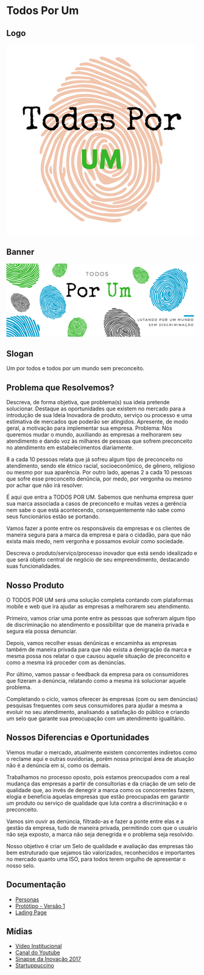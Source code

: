 # Todos Por Um

## Logo
![ScreenShot](https://github.com/duanbressan/Todos-Por-Um/blob/master/Documentacao/Logos/Logo.png?raw=true)

## Banner
![ScreenShot](https://github.com/duanbressan/Todos-Por-Um/blob/master/Documentacao/Logos/Capa.png?raw=true)

## Slogan
Um por todos e todos por um mundo sem preconceito.

## Problema que Resolvemos?
Descreva, de forma objetiva, que problema(s) sua ideia pretende solucionar. Destaque as oportunidades que existem no mercado para a introdução de sua Ideia Inovadora de produto, serviço ou processo e uma estimativa de mercados que poderão ser atingidos. Apresente, de modo geral, a motivação para implementar sua empresa.
Problema:
Nós queremos mudar o mundo, auxiliando as empresas a melhorarem seu atendimento e dando voz às milhares de pessoas que sofrem preconceito no atendimento em estabelecimentos diariamente.

8 a cada 10 pessoas relata que já sofreu algum tipo de preconceito no atendimento, sendo ele étnico racial, socioeconômico, de gênero, religioso ou mesmo por sua aparência. Por outro lado, apenas 2 a cada 10 pessoas que sofre esse preconceito denûncia, por medo, por vergonha ou mesmo por achar que não irá resolver.

É aqui que entra a TODOS POR UM. Sabemos que nenhuma empresa quer sua marca associada a casos de preconceito e muitas vezes a gerência nem sabe o que está acontecendo, consequentemente não sabe como seus funcionários estão se portando.

Vamos fazer a ponte entre os responsáveis da empresas e os clientes de maneira segura para a marca da empresa e para o cidadão, para que não exista mais medo, nem vergonha e possamos evoluir como sociedade.

Descreva o produto/serviço/processo inovador que está sendo idealizado e que será objeto central de negócio de seu empreendimento, destacando suas funcionalidades.

## Nosso Produto
O TODOS POR UM será uma solução completa contando com plataformas mobile e web que ira ajudar as empresas a melhorarem seu atendimento.

Primeiro, vamos criar uma ponte entre as pessoas que sofreram algum tipo de discriminação no atendimento e possibilitar que de maneira privada e segura ela possa denunciar.

Depois, vamos recolher essas denûnicas e encaminha as empresas também de maneira privada para que não exista a denigração da marca e mesma possa nos relatar o que causou aquele situação de preconceito e como a mesma irá proceder com as denúncias.

Por último, vamos passar o feedback da empresa para os consumidores que fizeram a denúncia, relatando como a mesma irá solucionar aquele problema.

Completando o ciclo, vamos oferecer às empresas (com ou sem denúncias) pesquisas frequentes com seus consumidores para ajudar a mesma a evoluir no seu atendimento, analisando a satisfação do público e criando um selo que garante sua preocupação com um atendimento igualitário.

## Nossos Diferencias e Oportunidades
Viemos mudar o mercado, atualmente existem concorrentes indiretos como o reclame aqui e outras ouvidorias, porém nossa principal área de atuação não é a denúncia em si, como os demais.

Trabalhamos no processo oposto, pois estamos preocupados com a real mudança das empresas a partir de consultorias e da criação de um selo de qualidade que, ao invés de denegrir a marca como os concorrentes fazem, elogia e beneficia aquelas empresas que estão preocupadas em garantir um produto ou serviço de qualidade que luta contra a discriminação e o preconceito.

Vamos sim ouvir as denúncia, filtrado-as e fazer a ponte entre elas e a gestão da empresa, tudo de maneira privada, permitindo com que o usuário não seja exposto, a marca não seja denegrida e o problema seja resolvido.

Nosso objetivo é criar um Selo de qualidade e avaliação das empresas tão bem estruturado que sejamos tão valorizados, reconhecidos e importantes no mercado quanto uma ISO, para todos terem orgulho de apresentar o nosso selo.

## Documentação
* [Personas](https://github.com/duanbressan/Todos-Por-Um/blob/master/Documentacao/Personas.md)
* [Protótipo - Versão 1](https://github.com/duanbressan/Todos-Por-Um/tree/master/Documentacao/Prot%C3%B3tipos/Vers%C3%A3o%201)
* [Lading Page](https://github.com/duanbressan/Todos-Por-Um/blob/master/Documentacao/Lading%20Page.md)

## Mídias
* [Vídeo Institucional](https://www.youtube.com/watch?v=ygBOuf4qW3I)
* [Canal do Youtube](https://www.youtube.com/channel/UChWihQTG8bba6xr9-XKZLbw)
* [Sinapse da Inovação 2017](http://sc6.sinapsedainovacao.com.br/sc6/ideia/todos-por-um-software-de-luta-contra-o-preconceito-e-discriminacao)
* [Startuppuccino](https://uffs-entrepreneurship.startuppuccino.com/startups/135)
